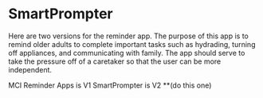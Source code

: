 # SmartPrompter

Here are two versions for the reminder app. The purpose of this app is to remind older adults to complete important tasks such as hydrading, turning off appliances, and communicating with family. The app should serve to take the pressure off of a caretaker so that the user can be more independent. 

MCI Reminder Apps is V1
SmartPrompter is V2 **(do this one)
